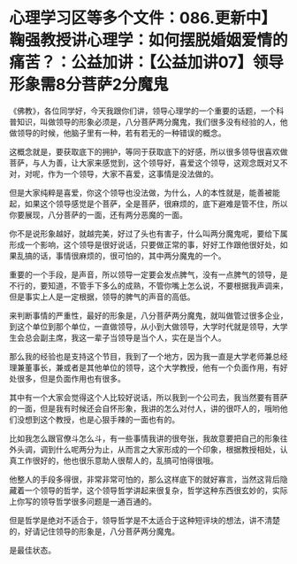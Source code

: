 # 心理学习区等多个文件：086.更新中】鞠强教授讲心理学：如何摆脱婚姻爱情的痛苦？：公益加讲：【公益加讲07】领导形象需8分菩萨2分魔鬼

《佛教》，各位同学好，今天我跟你们讲，领导心理学的一个重要的话题，一个科普知识，叫做领导的形象必须是，八分菩萨两分魔鬼，我们很多没有经验的人，他做领导的时候，他脑子里有一种，若有若无的一种错误的概念。

这概念就是，要获取底下的拥护，等同于获取底下的好感，所以很多领导很喜欢做菩萨，与人为善，让大家来感觉到，这个领导好，喜爱这个领导，这观念既对又不对，对呢，作为一个领导，大家不喜爱，这事情是没法做的。

但是大家纯粹是喜爱，你这个领导也没法做，为什么，人的本性就是，能善被能起，如果这个领导感觉是个菩萨，全是菩萨，很麻烦的，底下避难是管不住，所以你要展现，八分菩萨的一面，还有两分恶魔的一面。

你不是说形象越好，就越完美，好过了头也有害子，什么叫两分魔鬼呢，要给下属形成一个影响，这个领导是很好说话，只要做正常的事，好好工作跟他很好处，如果乱搞的话，事情很麻烦的，很可怕的，其中两分魔鬼的一个。

重要的一个手段，是声音，所以领导一定要会发点脾气，没有一点脾气的领导，是不行的，要知道，不管手下多么的成熟，不管你嘴上怎么说，不要根据我声调来，但是事实上人是一定根据，领导的脾气的声音的高低。

来判断事情的严重性，最好的形象是，八分菩萨两分魔鬼，就叫做管过很多企业，到这个单位到那个单位，一直做领导，从小到大做领导，大学时代就是领导，大学生会总会副主席，我这一辈子当领导是当个人，实在是当个人。

那么我的经验也是支持这个节目，我到了一个地方，因为我一直是大学老师兼总经理兼董事长，兼或者是其他单位的领导，这个大学教授，他有一个负面作用，有好处很多，但是负面作用也有很多。

其中有一个大家会觉得这个人比较好说话，所以我到一个公司去，我当然要有菩萨的一面，但是我有时候还会自怀形象，我讲的怎么对付人，讲的很吓人的，哦哟他们没想到这个教授，也是心狠手辣的一面也有的。

比如我怎么跟官僚斗怎么斗，有一些事情我讲的很夸张，我故意要把自己的形象往外头调，调到什么呢两分为止，从而言之大家形成的一个印象，根据教授相处，认真工作很好的，他也很乐意助人很帮人的，乱搞可怕得很哦。

他整人的手段多得很，非常非常可怕的，那么这样底下的就好寡言，当然这背后隐藏着一个领导的哲学，这个领导哲学讲起来很复杂，哲学这种东西很玄妙的，实际上你写的领导哲学很多问题是一通百通的。

但是哲学是绝对不适合于，领导哲学是不太适合于这种短评块的想法，讲不清楚的，好请记住领导的形象是，八分菩萨两分魔鬼。

是最佳状态。